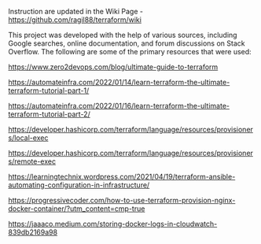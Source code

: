 Instruction are updated in the Wiki Page - https://github.com/ragil88/terraform/wiki


This project was developed with the help of various sources, including Google searches, online documentation, and forum discussions on Stack Overflow. The following are some of the primary resources that were used:

https://www.zero2devops.com/blog/ultimate-guide-to-terraform

https://automateinfra.com/2022/01/14/learn-terraform-the-ultimate-terraform-tutorial-part-1/

https://automateinfra.com/2022/01/16/learn-terraform-the-ultimate-terraform-tutorial-part-2/

https://developer.hashicorp.com/terraform/language/resources/provisioners/local-exec

https://developer.hashicorp.com/terraform/language/resources/provisioners/remote-exec

https://learningtechnix.wordpress.com/2021/04/19/terraform-ansible-automating-configuration-in-infrastructure/

https://progressivecoder.com/how-to-use-terraform-provision-nginx-docker-container/?utm_content=cmp-true

https://jaaaco.medium.com/storing-docker-logs-in-cloudwatch-839db2169a98
